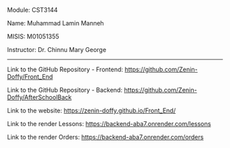 Module: CST3144

Name: Muhammad Lamin Manneh

MISIS: M01051355

Instructor: Dr. Chinnu Mary George

____________________________________________________________

Link to the GitHub Repository - Frontend: https://github.com/Zenin-Doffy/Front_End

Link to the GitHub Repository - Backend: https://github.com/Zenin-Doffy/AfterSchoolBack

Link to the website: https://zenin-doffy.github.io/Front_End/

Link to the render Lessons: https://backend-aba7.onrender.com/lessons

Link to the render Orders: https://backend-aba7.onrender.com/orders
